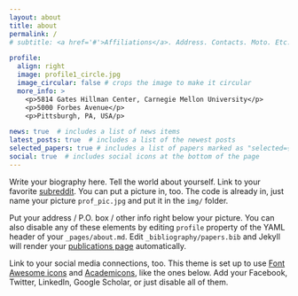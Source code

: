 ```yaml
---
layout: about
title: about
permalink: /
# subtitle: <a href='#'>Affiliations</a>. Address. Contacts. Moto. Etc.

profile:
  align: right
  image: profile1_circle.jpg
  image_circular: false # crops the image to make it circular
  more_info: >
    <p>5814 Gates Hillman Center, Carnegie Mellon University</p>
    <p>5000 Forbes Avenue</p>
    <p>Pittsburgh, PA, USA/p>

news: true  # includes a list of news items
latest_posts: true  # includes a list of the newest posts
selected_papers: true # includes a list of papers marked as "selected={true}"
social: true  # includes social icons at the bottom of the page
---
```


Write your biography here. Tell the world about yourself. Link to your favorite [subreddit](http://reddit.com). You can put a picture in, too. The code is already in, just name your picture `prof_pic.jpg` and put it in the `img/` folder.

Put your address / P.O. box / other info right below your picture. You can also disable any of these elements by editing `profile` property of the YAML header of your `_pages/about.md`. Edit `_bibliography/papers.bib` and Jekyll will render your [publications page](/al-folio/publications/) automatically.

Link to your social media connections, too. This theme is set up to use [Font Awesome icons](https://fontawesome.com/) and [Academicons](https://jpswalsh.github.io/academicons/), like the ones below. Add your Facebook, Twitter, LinkedIn, Google Scholar, or just disable all of them.